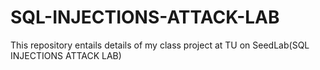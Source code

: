 # SQL-INJECTIONS-ATTACK-LAB
This repository entails details of my class project at TU on SeedLab(SQL INJECTIONS ATTACK LAB)
